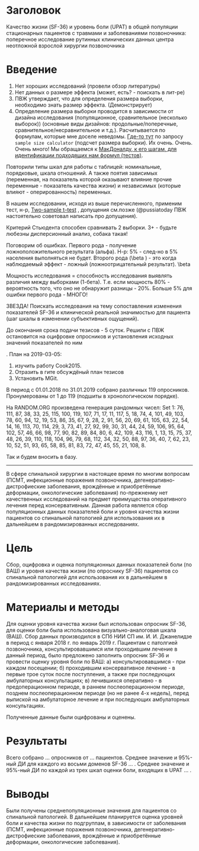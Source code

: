 # Заголовок

Качество жизни (SF-36) и уровень боли (UPAT) в общей популяции стационарных пациентов с травмами и заболеваниями позвоночника: поперечное исследование рутинных клинических данных центра неотложной взрослой хирургии позвоночника

# Введение
1. Нет хороших исследований (провели обзор литературы)
2. Нет данных о размере эффекта (может, есть? - поискать в лит-ре)
3. ПВЖ утверждает, что для определения размера выборки, необходимо знать размер эффекта. (Демонстрирует)
4. Определение размера выборки проводится в зависимости от дизайна исследования (популяционное, сравнительное (несколько выборок)) (основные виды дизайнов: продольные/поперечные, сравнительное/несравнительное и т.д.). Расчитывается по формулам, которые мне доселе неведомы. [Где-то тут](http://powerandsamplesize.com/Calculators/) по запросу `sample size calculator` (подсчет размера выборки). Их очень. Очень. Очень много! Мы обращаемся к [МакДоналду, к его шагам, для идентификации подходящих нам формул (тестов)](http://www.biostathandbook.com/testchoice.html).

Повторили типы шкал для работы с таблицей: номинальные, порядковые, шкала отношений. 
А также поятия зависимых (переменная, на показатель которой оказывают влияние прочие переменные - показатель качества жизни) и независимых (которые влияют - оперированность) переменных. 

В нашем исследовании, исходя из выше перечисленного, применим тест, н-р, [Two-sample t–test](http://www.biostathandbook.com/twosamplettest.html) , допущения см.позже (@pussiatoday ПВЖ настоятельно советовал написать про допущения). 

Критерий Стьюдента способен сравнивать 2 выборки. 3+ - будьте любезны дисперсионный анализ, собака такая!

Поговорим об ошибках.
Первого рода - получение ложноположительного результата (альфа). Н-р: 5% - след-но в 5% населения выполняться не будет. Второго рода (\beta ) - это когда наблюдаемый эффект - ложный (ложноотрицательный результат). \beta 

Мощность исследования = способность исследования выявлять различия между выборками (1-бета). Т.е. если мощность 80% - вероятность того, что оно не обнаружит разницы - 20%. Больше 5% для ошибки первого рода - МНОГО!

ЗВЕЗДА! Поискать исследования на тему сопоставления изменения показателей   SF-36 и клинической реальной значимостью для пациента (шаг шкалы в изменении субъективных ощущений).

До окончания срока подачи тезисов - 5 суток. Решили с ПВЖ остановится на оцифровке опросников и установления исходных значений показателей по ним

. План на 2019-03-05: 
1. изучить работу Cook2015. 
2. Отразить в гите обсуждёный план тезисов
3. Установить MGit.

В период с 01.01.2018 по 31.01.2019 собрано различных 119 опросников. Пронумерованы от 1 до 119 (подшиты в хронологическом порядке).

На RANDOM.ORG произведена генерация рандомных чисел:
Set 1: 76, 111, 87, 38, 33, 25, 115, 100, 119, 107, 71, 17, 11, 117, 5, 18, 74, 4, 101, 49, 103, 78, 60, 94, 12, 19, 53, 86, 35, 67, 9, 28, 2, 91, 56, 20, 69, 61, 105, 63, 22, 54, 14, 16, 113, 70, 114, 29, 3, 73, 41, 27, 92, 99, 30, 31, 44, 24, 59, 106, 95, 64, 102, 57, 46, 66, 98, 77, 90, 82, 89, 84, 80, 6, 42, 109, 43, 116, 1, 13, 15, 75, 37, 48, 26, 39, 110, 118, 104, 96, 79, 68, 112, 34, 32, 50, 88, 97, 36, 40, 7, 62, 23, 10, 52, 51, 93, 65, 58, 85, 81, 83, 72, 47, 45, 55, 21, 108, 8.

Так и будем вносить в базу.

----------------------------------------------------------------------------

В сфере спинальной хирургии в настоящее время по многим вопросам (ПСМТ, инфекционные поражения позвоночника, дегенеративно-дистрофиеские заболевания, врождённые и приобретённые деформации, онкологические заболевания) по-прежненму нет качественных исследований на предмет преимущества оперативного лечения перед консервативным. Данная работа является сбор популяционных данных показателей боли и уровня качества жизни пациентов со спинальной патологией для использования их в дальнейшем в рандомизированных исследованиях.

# Цель
 
Сбор, оцифровка и оценка популяционных данных показателей боли (по ВАШ) и уровня качества жизни (по опроснику SF-36) пациентов со спинальной патологией для использования их в дальнейшем в рандомизированных исследованиях.
 
# Материалы и методы

Для оценки уровня качества жизни был использован опросник SF-36, для оценки боли была использована визуально-аналоговая шкала (ВАШ). Сбор данных производился в СПб НИИ СП им. И. И. Джанелидзе в период с января 2018 г. по январь 2019 г. Пациентам с патолгией позвоночника, консультировавшимся или проходившим лечение в данный период, было предложено заполнить опросник SF-36 и провести оценку уровня боли по ВАШ:
а) консультировавшимся - при каждом посещении;
б) проходившим консервативное лечение - в первые трое суток после поступления, а также при последующих амбулаторных консультациях;
в) лечившихся оперативно - в предоперационном периоде, в раннем послеоперационном периоде, позднем послеоперационном периоде (но не ранее 4-х недель), перед выпиской на амбулаторное лечение и при последующих амбулаторных консультациях.

Полученные данные были оцифрованы и оценены.

# Результаты

Всего собрано … опросников от … пациентов. Среднее значение и 95%-ный ДИ для каждого из восьми доменов SF-36 … . Среднее значение и 95%-ный ДИ по каждой из трех шкал оценки боли, входящих в UPAT … .

# Выводы

Были получены среднепопуляционные значения для пациентов со спинальной патологией. В дальнейшем планируется оценка уровней боли  и качества жизни по подгруппам, в зависимости от заболевания (ПСМТ, инфекционные поражения позвоночника, дегенеративно-дистрофиеские заболевания, врождённые и приобретённые деформации, онкологические заболевания).
